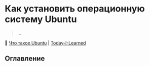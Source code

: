 Как установить операционную систему Ubuntu
==========================================

> ...

📖 [Что такое Ubuntu](/Ubuntu/README.md#ubuntu) | [Today-I-Learned](/README.md#til-today-i-learnedсегодня-я-узнал-вот-что)

Оглавление
----------
